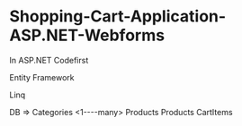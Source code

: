 # Shopping-Cart-Application-ASP.NET-Webforms

In ASP.NET Codefirst

Entity Framework

Linq

DB =>    Categories <1----many>  Products 
      Products <many----1> CartItems
